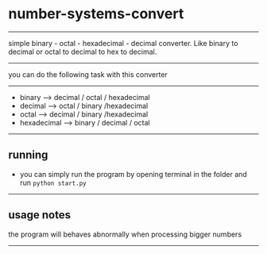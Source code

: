 # number-systems-convert

---

simple binary -  octal - hexadecimal - decimal converter. Like binary to decimal or octal to decimal to hex to decimal.

---

you  can do the following task with this converter

---

* binary -->  decimal / octal / hexadecimal
* decimal --> octal   / binary /hexadecimal
* octal -->   decimal / binary /hexadecimal
* hexadecimal --> binary / decimal / octal
---


## running

- you can simply run the program by opening terminal in the folder and run `python start.py`
---

## usage notes

the program will behaves abnormally when processing bigger numbers

---

